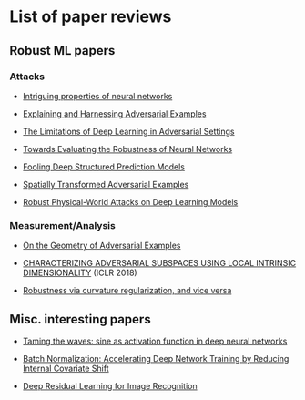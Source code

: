 # List of paper reviews

## Robust ML papers

### Attacks
- [Intriguing properties of neural networks](https://github.com/rraju1/papers/blob/master/deep_learning/Intriguing_props.md)

- [Explaining and Harnessing Adversarial Examples](https://github.com/rraju1/papers/blob/master/deep_learning/linear.pdf)

- [The Limitations of Deep Learning
in Adversarial Settings](https://github.com/rraju1/papers/blob/master/deep_learning/JSMA_attack.pdf)

- [Towards Evaluating the Robustness of Neural Networks](https://github.com/rraju1/papers/blob/master/deep_learning/cw.pdf)

- [Fooling Deep Structured Prediction Models](https://github.com/rraju1/papers/blob/master/deep_learning/houdini.pdf)

- [Spatially Transformed Adversarial Examples](https://github.com/rraju1/papers/blob/master/deep_learning/spatial.pdf)

- [Robust Physical-World Attacks on Deep Learning
Models](https://github.com/rraju1/papers/blob/master/deep_learning/robust_phys.pdf)

### Measurement/Analysis
- [On the Geometry of Adversarial Examples](https://github.com/rraju1/papers/blob/master/deep_learning/On_Geometry_adverserial_examples.md)

- [CHARACTERIZING ADVERSARIAL SUBSPACES USING LOCAL INTRINSIC DIMENSIONALITY](https://github.com/rraju1/papers/blob/master/deep_learning/LDI_adv.md) (ICLR 2018)

- [Robustness via curvature regularization, and vice versa](https://github.com/rraju1/papers/blob/master/deep_learning/robustness_via_curvature_regularization.md)


## Misc. interesting papers

- [Taming the waves: sine as activation function in deep neural networks](https://github.com/rraju1/papers/blob/master/deep_learning/taming_waves.md)

- [Batch Normalization: Accelerating Deep Network Training by Reducing Internal Covariate Shift](https://github.com/rraju1/papers/blob/master/deep_learning/bn.pdf)

- [Deep Residual Learning for Image Recognition](https://github.com/rraju1/papers/blob/master/deep_learning/resnet.pdf)
